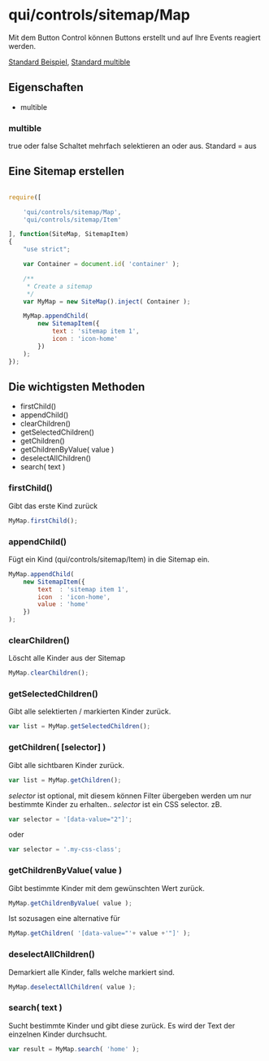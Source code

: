 # qui/controls/sitemap/Map

Mit dem Button Control können Buttons erstellt und auf Ihre Events reagiert werden.

[Standard Beispiel](../examples/index.php?file=controls/sitemap/sitemap),
[Standard multible](../examples/index.php?file=controls/sitemap/sitemap_multible)

## Eigenschaften

+ multible

### multible

true oder false
Schaltet mehrfach selektieren an oder aus. Standard = aus

## Eine Sitemap erstellen

```javascript

require([

    'qui/controls/sitemap/Map',
    'qui/controls/sitemap/Item'

], function(SiteMap, SitemapItem)
{
    "use strict";

    var Container = document.id( 'container' );

    /**
     * Create a sitemap
     */
    var MyMap = new SiteMap().inject( Container );

    MyMap.appendChild(
        new SitemapItem({
            text : 'sitemap item 1',
            icon : 'icon-home'
        })
    );
});
```

## Die wichtigsten Methoden

+ firstChild()
+ appendChild()
+ clearChildren()
+ getSelectedChildren()
+ getChildren()
+ getChildrenByValue( value )
+ deselectAllChildren()
+ search( text )


### firstChild()

Gibt das erste Kind zurück


```javascript
MyMap.firstChild();
```

### appendChild()

Fügt ein Kind (qui/controls/sitemap/Item) in die Sitemap ein.

```javascript
MyMap.appendChild(
    new SitemapItem({
        text  : 'sitemap item 1',
        icon  : 'icon-home',
        value : 'home'
    })
);
```


### clearChildren()

Löscht alle Kinder aus der Sitemap

```javascript
MyMap.clearChildren();
```


### getSelectedChildren()

Gibt alle selektierten / markierten Kinder zurück.

```javascript
var list = MyMap.getSelectedChildren();
```

### getChildren( [selector] )

Gibt alle sichtbaren Kinder zurück.

```javascript
var list = MyMap.getChildren();
```

_selector_ ist optional, mit diesem können Filter übergeben werden um nur bestimmte Kinder zu erhalten..
_selector_ ist ein CSS selector. zB.

```javascript
var selector = '[data-value="2"]';
```

oder

```javascript
var selector = '.my-css-class';
```


### getChildrenByValue( value )

Gibt bestimmte Kinder mit dem gewünschten Wert zurück.

```javascript
MyMap.getChildrenByValue( value );
```

Ist sozusagen eine alternative für

```javascript
MyMap.getChildren( '[data-value="'+ value +'"]' );
```


### deselectAllChildren()

Demarkiert alle Kinder, falls welche markiert sind.

```javascript
MyMap.deselectAllChildren( value );
```

### search( text )

Sucht bestimmte Kinder und gibt diese zurück. Es wird der Text der einzelnen Kinder durchsucht.

```javascript
var result = MyMap.search( 'home' );
```
